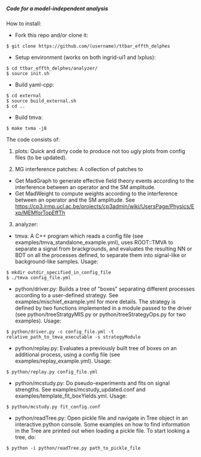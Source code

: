 ##### Code for a model-independent analysis ####

How to install:
 * Fork this repo and/or clone it: 
```
$ git clone https://github.com/(username)/ttbar_effth_delphes
```
 
 * Setup environment (works on both ingrid-ui1 and lxplus):
```
$ cd ttbar_effth_delphes/analyzer/
$ source init.sh
```

 * Build yaml-cpp: 
```
$ cd external 
$ source build_external.sh
$ cd ..
```

 * Build tmva:
```
$ make tvma -j8 
```


The code consists of:

1) plots: 
Quick and dirty code to produce not too ugly plots from config files (to be updated).

2) MG interference patches:
A collection of patches to
 * Get MadGraph to generate effective field theory events according to the interference between an operator and the SM amplitude.
 * Get MadWeight to compute weights according to the interference between an operator and the SM amplitude. See https://cp3.irmp.ucl.ac.be/projects/cp3admin/wiki/UsersPage/Physics/Exp/MEMforTopEffTh

3) analyzer:
 * tmva: A C++ program which reads a config file (see examples/tmva_standalone_example.yml), uses ROOT::TMVA to separate a signal from brackgrounds, and evaluates the resulting NN or BDT on all the processes defined, to separate them into signal-like or background-like samples. Usage: 
```
$ mkdir outdir_specified_in_config_file
$ ./tmva config_file.yml
```

 * python/driver.py: Builds a tree of "boxes" separating different processes according to a user-defined strategy. See examples/mischief_example.yml for more details. The strategy is defined by two functions implemented in a module passed to the driver (see python/treeStratgyMIS.py or python/treeStrategyOps.py for two examples). Usage: 
```
$ python/driver.py -c config_file.yml -t relative_path_to_tmva_executable -s strategyModule
```

 * python/replay.py: Evaluates a previously built tree of boxes on an additional process, using a config file (see examples/replay_example.yml). Usage:
```
$ python/replay.py config_file.yml
```

 * python/mcstudy.py: Do pseudo-experiments and fits on signal strengths. See examples/mcstudy_updated.conf and examples/template_fit_boxYields.yml. Usage:
```
$ python/mcstudy.py fit_config.conf
```

* python/readTree.py: Open pickle file and navigate in Tree object in an interactive python console. Some examples on how to find information in the Tree are printed out when loading a pickle file. To start looking a tree, do:
```
$ python -i python/readTree.py path_to_pickle_file
```
